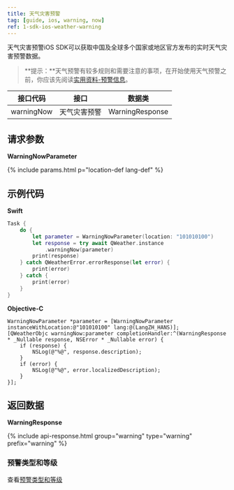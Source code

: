 ```yaml
---
title: 天气灾害预警
tag: [guide, ios, warning, now]
ref: 1-sdk-ios-weather-warning
---
```


天气灾害预警iOS SDK可以获取中国及全球多个国家或地区官方发布的实时天气灾害预警数据。

> **提示：**天气预警有较多规则和需要注意的事项，在开始使用天气预警之前，你应该先阅读[实用资料-预警信息](/docs/resource/warning-info/)。


| 接口代码     | 接口     | 数据类           |
| -------------------- | -------- | ---------------- |
| warningNow | 天气灾害预警 | WarningResponse |

## 请求参数

**WarningNowParameter**

{% include params.html p="location-def lang-def" %}

## 示例代码

**Swift**

```swift
Task {
    do {
        let parameter = WarningNowParameter(location: "101010100")
        let response = try await QWeather.instance
            .warningNow(parameter)
        print(response)
    } catch QWeatherError.errorResponse(let error) {
        print(error)
    } catch {
        print(error)
    }
}
```

**Objective-C**

```objc
WarningNowParameter *parameter = [WarningNowParameter instanceWithLocation:@"101010100" lang:@(LangZH_HANS)];
[QWeatherObjc warningNow:parameter completionHandler:^(WarningResponse * _Nullable response, NSError * _Nullable error) {
    if (response) {
        NSLog(@"%@", response.description);
    }
    if (error) {
        NSLog(@"%@", error.localizedDescription);
    }
}];
```

## 返回数据

**WarningResponse**

{% include api-response.html group="warning" type="warning" prefix="warning" %}


### 预警类型和等级

查看[预警类型和等级](/docs/resource/warning-info/)